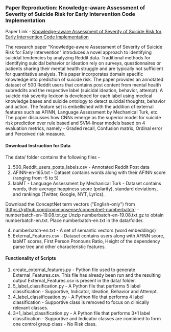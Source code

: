 ### Paper Reproduction: Knowledge-aware Assessment of Severity of Suicide Risk for Early Intervention Code Implementation 

Paper Link - [Knowledge-aware Assessment of Severity of Suicide Risk for Early Intervention Code Implementation](https://www.researchgate.net/publication/333076070_Knowledge-aware_Assessment_of_Severity_of_Suicide_Risk_for_Early_Intervention)

The research paper "Knowledge-aware Assessment of Severity of Suicide Risk for Early 
Intervention" introduces a novel approach to identifying suicidal tendencies by analyzing
Reddit data. Traditional methods for identifying suicidal behavior or ideation rely on surveys,
questionnaires or patients sharing their mental health struggle and are typically not sufficient for
quantitative analysis. This paper incorporates domain specific knowledge into prediction of
suicide risk. The paper provides an annotated dataset of 500 Reddit users that contains post
content from mental health subreddits and the respective label (suicidal ideation, behavior,
attempt). A suicide risk severity lexicon is developed for each label using medical knowledge
bases and suicide ontology to detect suicidal thoughts, behavior and action. The feature set is
embellished with the addition of external features such as AFINN, Language Assessment by
Mechanical Turk, etc. The paper discusses how CNNs emerge as the superior model for suicide
risk prediction over rule based and SVM-linear models based on 4 evaluation metrics, namely -
Graded recall, Confusion matrix, Ordinal error and Perceived risk measure.

#### Download Instruction for Data

The data/ folder contains the following files - 

1. 500_Reddit_users_posts_labels.csv - Annotated Reddit Post data
2. AFINN-en-165.txt - Dataset contains words along with their AFINN score (ranging from -5 to 5)
3. labMT - Language Assessment by Mechanical Turk - Dataset contains words, their
average happiness score (polarity), standard deviations, and rankings (Twitter, Google,
NYT, Lyrics).

Download the ConceptNet term vectors ("English-only") 
from [https://github.com/commonsense/conceptnet-numberbatch] - numberbatch-en-19.08.txt.gz
Unzip numberbatch-en-19.08.txt.gz to obtain numberbatch-en.txt. Place numberbatch-en.txt in 
the data/folder. 

4. numberbatch-en.txt - A set of semantic vectors (word embeddings) 
5. External_Features.csv - Dataset contains users along with AFINN score, labMT scores,
First Person Pronouns Ratio, Height of the dependency parse tree and other characteristic features. 

#### Functionality of Scripts

1. create_external_features.py - Python file used to generate External_Features.csv. This file
has already been run and the resulting output External_Features.csv is present in the data/ folder. 
2. 5_label_classification.py - A Python file that performs 5 label classification - Supportive, 
Indicator, Ideation, Behavior and Attempt. 
3. 4_label_classificaation.py - A Python file that performs 4 label classification - Supportive 
class is removed to focus on clinically relevant classes. 
4. 3+1_label_classification.py - A Python file that performs 3+1 label classification - Supportive
and Indicator classes are combined to form one control group class - No Risk class. 
